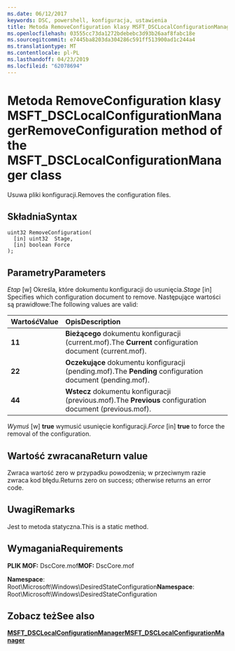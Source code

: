 ```yaml
---
ms.date: 06/12/2017
keywords: DSC, powershell, konfiguracja, ustawienia
title: Metoda RemoveConfiguration klasy MSFT_DSCLocalConfigurationManager
ms.openlocfilehash: 03555cc73da1272bdebebc3d93b26aaf8fabc18e
ms.sourcegitcommit: e7445ba8203da304286c591ff513900ad1c244a4
ms.translationtype: MT
ms.contentlocale: pl-PL
ms.lasthandoff: 04/23/2019
ms.locfileid: "62078694"
---
```

# <a name="removeconfiguration-method-of-the-msftdsclocalconfigurationmanager-class"></a><span data-ttu-id="cdfab-103">Metoda RemoveConfiguration klasy MSFT_DSCLocalConfigurationManager</span><span class="sxs-lookup"><span data-stu-id="cdfab-103">RemoveConfiguration method of the MSFT_DSCLocalConfigurationManager class</span></span>

<span data-ttu-id="cdfab-104">Usuwa pliki konfiguracji.</span><span class="sxs-lookup"><span data-stu-id="cdfab-104">Removes the configuration files.</span></span>

## <a name="syntax"></a><span data-ttu-id="cdfab-105">Składnia</span><span class="sxs-lookup"><span data-stu-id="cdfab-105">Syntax</span></span>

```mof
uint32 RemoveConfiguration(
  [in] uint32  Stage,
  [in] boolean Force
);
```

## <a name="parameters"></a><span data-ttu-id="cdfab-106">Parametry</span><span class="sxs-lookup"><span data-stu-id="cdfab-106">Parameters</span></span>

<span data-ttu-id="cdfab-107">*Etap* \[w\] Określa, które dokumentu konfiguracji do usunięcia.</span><span class="sxs-lookup"><span data-stu-id="cdfab-107">*Stage* \[in\] Specifies which configuration document to remove.</span></span> <span data-ttu-id="cdfab-108">Następujące wartości są prawidłowe:</span><span class="sxs-lookup"><span data-stu-id="cdfab-108">The following values are valid:</span></span>

|<span data-ttu-id="cdfab-109">Wartość</span><span class="sxs-lookup"><span data-stu-id="cdfab-109">Value</span></span> |<span data-ttu-id="cdfab-110">Opis</span><span class="sxs-lookup"><span data-stu-id="cdfab-110">Description</span></span> |
|:--- |:---|
|<span data-ttu-id="cdfab-111">**1**</span><span class="sxs-lookup"><span data-stu-id="cdfab-111">**1**</span></span> | <span data-ttu-id="cdfab-112">**Bieżącego** dokumentu konfiguracji (current.mof).</span><span class="sxs-lookup"><span data-stu-id="cdfab-112">The **Current** configuration document (current.mof).</span></span> |
|<span data-ttu-id="cdfab-113">**2**</span><span class="sxs-lookup"><span data-stu-id="cdfab-113">**2**</span></span> | <span data-ttu-id="cdfab-114">**Oczekujące** dokumentu konfiguracji (pending.mof).</span><span class="sxs-lookup"><span data-stu-id="cdfab-114">The **Pending** configuration document (pending.mof).</span></span>  |
|<span data-ttu-id="cdfab-115">**4**</span><span class="sxs-lookup"><span data-stu-id="cdfab-115">**4**</span></span> | <span data-ttu-id="cdfab-116">**Wstecz** dokumentu konfiguracji (previous.mof).</span><span class="sxs-lookup"><span data-stu-id="cdfab-116">The **Previous** configuration document (previous.mof).</span></span> |

<span data-ttu-id="cdfab-117">*Wymuś* \[w\] **true** wymusić usunięcie konfiguracji.</span><span class="sxs-lookup"><span data-stu-id="cdfab-117">*Force* \[in\] **true** to force the removal of the configuration.</span></span>

## <a name="return-value"></a><span data-ttu-id="cdfab-118">Wartość zwracana</span><span class="sxs-lookup"><span data-stu-id="cdfab-118">Return value</span></span>

<span data-ttu-id="cdfab-119">Zwraca wartość zero w przypadku powodzenia; w przeciwnym razie zwraca kod błędu.</span><span class="sxs-lookup"><span data-stu-id="cdfab-119">Returns zero on success; otherwise returns an error code.</span></span>

## <a name="remarks"></a><span data-ttu-id="cdfab-120">Uwagi</span><span class="sxs-lookup"><span data-stu-id="cdfab-120">Remarks</span></span>

<span data-ttu-id="cdfab-121">Jest to metoda statyczna.</span><span class="sxs-lookup"><span data-stu-id="cdfab-121">This is a static method.</span></span>

## <a name="requirements"></a><span data-ttu-id="cdfab-122">Wymagania</span><span class="sxs-lookup"><span data-stu-id="cdfab-122">Requirements</span></span>

<span data-ttu-id="cdfab-123">**PLIK MOF:** DscCore.mof</span><span class="sxs-lookup"><span data-stu-id="cdfab-123">**MOF:** DscCore.mof</span></span>

<span data-ttu-id="cdfab-124">**Namespace**: Root\Microsoft\Windows\DesiredStateConfiguration</span><span class="sxs-lookup"><span data-stu-id="cdfab-124">**Namespace**: Root\Microsoft\Windows\DesiredStateConfiguration</span></span>

## <a name="see-also"></a><span data-ttu-id="cdfab-125">Zobacz też</span><span class="sxs-lookup"><span data-stu-id="cdfab-125">See also</span></span>

[<span data-ttu-id="cdfab-126">**MSFT_DSCLocalConfigurationManager**</span><span class="sxs-lookup"><span data-stu-id="cdfab-126">**MSFT_DSCLocalConfigurationManager**</span></span>](msft-dsclocalconfigurationmanager.md)